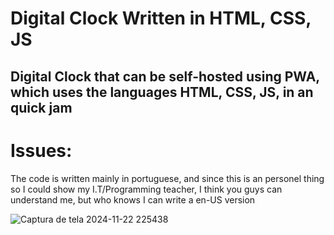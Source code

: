 # Digital Clock Written in HTML, CSS, JS
## Digital Clock that can be self-hosted using PWA, which uses the languages HTML, CSS, JS, in an quick jam

# Issues:
The code is written mainly in portuguese, and since this is an personel thing so I could show my I.T/Programming teacher, I think you guys can understand me, but who knows I can write a en-US version


![Captura de tela 2024-11-22 225438](https://github.com/user-attachments/assets/c1a3b0f0-d787-4dc0-b51b-9228cfac42b3)
